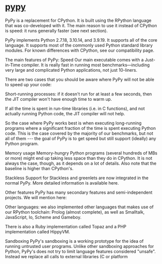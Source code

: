 # **[pypy](https://pypy.org/features.html)**

PyPy is a replacement for CPython. It is built using the RPython language that was co-developed with it. The main reason to use it instead of CPython is speed: it runs generally faster (see next section).

PyPy implements Python 2.7.18, 3.10.14, and 3.9.19. It supports all of the core language. It supports most of the commonly used Python standard library modules. For known differences with CPython, see our compatibility page.

The main features of PyPy:
Speed
Our main executable comes with a Just-in-Time compiler. It is really fast in running most benchmarks—including very large and complicated Python applications, not just 10-liners.

There are two cases that you should be aware where PyPy will not be able to speed up your code:

Short-running processes: if it doesn't run for at least a few seconds, then the JIT compiler won't have enough time to warm up.

If all the time is spent in run-time libraries (i.e. in C functions), and not actually running Python code, the JIT compiler will not help.

So the case where PyPy works best is when executing long-running programs where a significant fraction of the time is spent executing Python code. This is the case covered by the majority of our benchmarks, but not all of them --- the goal of PyPy is to get speed but still support (ideally) any Python program.

Memory usage
Memory-hungry Python programs (several hundreds of MBs or more) might end up taking less space than they do in CPython. It is not always the case, though, as it depends on a lot of details. Also note that the baseline is higher than CPython's.

Stackless
Support for Stackless and greenlets are now integrated in the normal PyPy. More detailed information is available here.

Other features
PyPy has many secondary features and semi-independent projects. We will mention here:

Other languages: we also implemented other languages that makes use of our RPython toolchain: Prolog (almost complete), as well as Smalltalk, JavaScript, Io, Scheme and Gameboy.

There is also a Ruby implementation called Topaz and a PHP implementation called HippyVM.

Sandboxing
PyPy's sandboxing is a working prototype for the idea of running untrusted user programs. Unlike other sandboxing approaches for Python, PyPy's does not try to limit language features considered "unsafe". Instead we replace all calls to external libraries (C or platform
